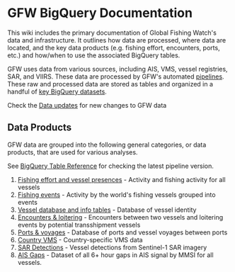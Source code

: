 # GFW BigQuery Documentation

This wiki includes the primary documentation of Global Fishing Watch's data and infrastructure. It outlines how data are processed, where data are located, and the key data products (e.g. fishing effort, encounters, ports, etc.) and how/when to use the associated BigQuery tables.

GFW uses data from various sources, including AIS, VMS, vessel registries, SAR, and VIIRS. These data are processed by GFW's automated [pipelines](https://github.com/GlobalFishingWatch/bigquery-documentation-wf827/wiki/Pipeline). These raw and processed data are stored as tables and organized in a handful of [key BigQuery datasets](https://github.com/GlobalFishingWatch/bigquery-documentation-wf827/wiki/BigQuery-datasets). 

Check the [Data updates](https://github.com/GlobalFishingWatch/bigquery-documentation-wf827/wiki/Data-updates) for new changes to GFW data

## Data Products

GFW data are grouped into the following general categories, or data products, that are used for various analyses.

See [BigQuery Table Reference](https://docs.google.com/spreadsheets/d/1B8Q04rzWRdffty2gVBlHiBDS9DYZLdW8J-4B3xja5ws/edit#gid=0) for checking the latest pipeline version.

1. [Fishing effort and vessel presences](https://github.com/GlobalFishingWatch/bigquery-documentation-wf827/wiki/Fishing-effort-and-vessel-presence) - Activity and fishing activity for all vessels
2. [Fishing events](https://github.com/GlobalFishingWatch/bigquery-documentation-wf827/wiki/Fishing-events) - Activity by the world's fishing vessels grouped into events
3. [Vessel database and info tables](https://github.com/GlobalFishingWatch/bigquery-documentation-wf827/wiki/Vessel-database-and-info-tables) - Database of vessel identity
4. [Encounters & loitering](https://github.com/GlobalFishingWatch/bigquery-documentation-wf827/wiki/Encounters-and-loitering) - Encounters between two vessels and loitering events by potential transshipment vessels
5. [Ports & voyages](https://github.com/GlobalFishingWatch/bigquery-documentation-wf827/wiki/Ports-and-voyages) - Database of ports and vessel voyages between ports
6. [Country VMS]() - Country-specific VMS data
7. [SAR Detections](https://github.com/GlobalFishingWatch/bigquery-documentation-wf827/wiki/SAR-Detections) - Vessel detections from Sentinel-1 SAR imagery
8. [AIS Gaps](https://github.com/GlobalFishingWatch/bigquery-documentation-wf827/wiki/Gaps) - Dataset of all 6+ hour gaps in AIS signal by MMSI for all vessels.
